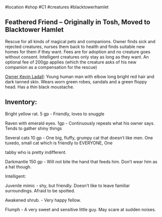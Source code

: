 #location #shop #C1 #creatures #blacktowerhamlet 

## **Feathered Friend – Originally in Tosh, Moved to Blacktower Hamlet**

Rescue for all kinds of magical pets and companions. Owner finds sick and rejected creatures, nurses them back to health and finds suitable new homes for them if they want. Fees are for adoption and no creature goes without consent. Intelligent creatures only stay as long as they want. An optional fee of 200gp applies (which the creature asks of his new companion as a compensation for the rescue)

[Owner Kevin Ladall](obsidian://open?vault=World%20Wiki&file=Confederation%20of%20Cernia%2FBlacktower%20Hamlet%2FP_Kevin%20Ladall): Young human man with elbow long bright red hair and dark tanned skin. Wears worn green robes, sandals and a green floppy head. Has a thin black moustache.

## Inventory:

Bright yellow rat. 5 gp - Friendly, loves to snuggle

Raven with emerald eyes. 1gp - Continuously repeats what his owner says. Tends to gather shiny things

Several cats 10 gp - One big, fluffy, grumpy cat that doesn’t like men. One tuxedo, small cat which is friendly to EVERYONE, One

tabby who is pretty indifferent.

Darkmantle 150 gp - Will not bite the hand that feeds him. Don’t wear him as a hat though.

Intelligent:

Juvenile mimic - shy, but friendly. Doesn’t like to leave familiar surroundings. Afraid to be spotted.

Awakened shrub. - Very happy fellow.

Flumph - A very sweet and sensitive little guy. May scare at sudden noises.